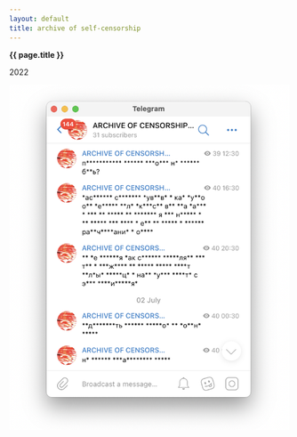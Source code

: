 ```yaml
---
layout: default
title: archive of self-censorship
---
```


**{{ page.title }}**

2022

![self-censorship1](self_censorship_1.png)
